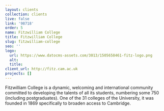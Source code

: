 ```yaml
---
layout: clients
collection: clients
live: false
link: '98718'
order: 5
name: Fitzwilliam College
title: Fitzwilliam College
slug: fitzwilliam-college
seo: ''
logo:
  url: https://www.datocms-assets.com/3013/1505658461-fitz-logo.png
  alt: 
  title: 
client_url: http://fitz.cam.ac.uk
projects: []
---
```


Fitzwilliam College is a dynamic, welcoming and international community committed to developing the talents of all its students, numbering some 750 (including postgraduates). One of the 31 colleges of the University, it was founded in 1869 specifically to broaden access to Cambridge.